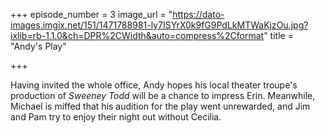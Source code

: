 +++
episode_number = 3
image_url = "https://dato-images.imgix.net/151/1471788981-ly7ISYrX0k9fG9PdLkMTWaKjzOu.jpg?ixlib=rb-1.1.0&ch=DPR%2CWidth&auto=compress%2Cformat"
title = "Andy's Play"

+++

Having invited the whole office, Andy hopes his local theater troupe's production of <em>Sweeney Todd</em> will be a chance to impress Erin. Meanwhile, Michael is miffed that his audition for the play went unrewarded, and Jim and Pam try to enjoy their night out without Cecilia.
